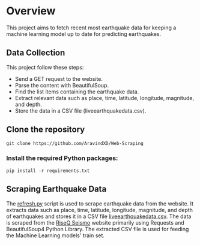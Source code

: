 # Overview
This project aims to fetch recent most earthquake data for keeping a machine learning model up to date for predicting earthquakes. 


## Data Collection
This project follow these steps:
- Send a GET request to the website.
- Parse the content with BeautifulSoup.
- Find the list items containing the earthquake data.
- Extract relevant data such as place, time, latitude, longitude, magnitude, and depth.
- Store the data in a CSV file (liveearthquakedata.csv).


## Clone the repository
```
git clone https://github.com/AravindXD/Web-Scraping
```


### Install the required Python packages: 
```
pip install -r requirements.txt
```


## Scraping Earthquake Data

The [refresh.py](https://github.com/AravindXD/Web-Scraping/blob/main/refresh.py) script is used to scrape earthquake data from the website. It extracts data such as place, time, latitude, longitude, magnitude, and depth of earthquakes and stores it in a CSV file [liveearthquakedata.csv](liveearthquakedata.csv). The data is scraped from the [RiseQ Seismo](https://riseq.seismo.gov.in/riseq/earthquake) website primarily using Requests and BeautifulSoup4 Python Library. The extracted CSV file is used for feeding the Machine Learning models' train set.
